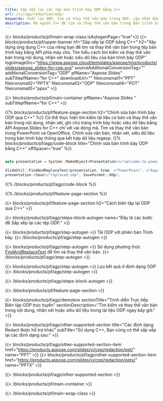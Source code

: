 ```yaml
---
title: Sắp xếp lại các tệp bản trình bày ODP bằng C++
url: /vi/cpp/redaction/odp/
keywords: Viết lại ODP, tìm và thay thế văn bản trong ODP, cập nhật Bản trình bày ODP
description: Mã nguồn C++ để tìm và thay thế văn bản trong Bản trình bày ODP.
---
```


{{< blocks/products/pf/main-wrap-class isAutogenPage="true">}}
{{< blocks/products/pf/upper-banner h1="Sắp xếp lại ODP bằng C++" h2="Xây dựng ứng dụng C++ của riêng bạn để tìm và thay thế văn bản trong tệp bản trình bày bằng API phía máy chủ. Tìm hiểu cách tìm kiếm và thay thế văn bản trong nội dung, nhận xét hoặc siêu dữ liệu của bản trình bày ODP" logoImageSrc="https://www.aspose.cloud/templates/aspose/img/products/slides/aspose_slides-for-cpp.svg" sourceAdditionalConversionTag="" additionalConversionTag="ODP" pfName="Aspose.Slides" subTitlepfName="for C++" downloadUrl="" fileiconsmall1="PPT" fileiconsmall2="PPTX" fileiconsmall3="ODP" fileiconsmall4="POT" fileiconsmall5="ppsx" >}}

{{< blocks/products/pf/main-container pfName="Aspose.Slides " subTitlepfName="for C++" >}}

{{% blocks/products/pf/feature-page-section  h2="Chỉnh sửa bản trình bày ODP qua C++" %}}
Có thể thực hiện tìm kiếm tài liệu cơ bản và thay thế văn bản trong nội dung, nhận xét, ghi chú trang trình bày hoặc siêu dữ liệu bằng API Aspose.Slides for C++ chỉ với vài dòng mã. Tìm và thay thế văn bản trong PowerPoint và OpenOffice. Chỉnh sửa văn bản, nhận xét, siêu dữ liệu trong bản trình bày thông qua kết hợp dữ liệu regexp.
{{% blocks/products/pf/agp/code-block title="Chỉnh sửa bản trình bày ODP bằng C++" offSpacer="true" %}}

```cpp

auto presentation = System::MakeObject<Presentation>(u"welcome-to-powerpoint.odp");

SlideUtil::FindAndReplaceText(presentation, true, u"PowerPoint", u"Aspose.Slides", nullptr);
presentation->Save(u"replaced.odp", SaveFormat::Odp);	
```

{{% /blocks/products/pf/agp/code-block %}}

{{% /blocks/products/pf/feature-page-section %}}

{{< blocks/products/pf/feature-page-section  h2="Cách biên tập lại ODP qua C++" >}}

{{< blocks/products/pf/agp/steps-block-autogen name="Đây là các bước để Sắp xếp lại các tệp ODP." >}}

{{< blocks/products/pf/agp/step-autogen >}}
Tải ODP với phiên bản Trình bày.
{{< /blocks/products/pf/agp/step-autogen >}}

{{< blocks/products/pf/agp/step-autogen >}}
Sử dụng phương thức [FindAndReplaceText](https://reference.aspose.com/slides/cpp/aspose.slides.util/slideutil/findandreplacetext/) để tìm và thay thế văn bản.
{{< /blocks/products/pf/agp/step-autogen >}}

{{< blocks/products/pf/agp/step-autogen >}}
Lưu kết quả ở định dạng ODP
{{< /blocks/products/pf/agp/step-autogen >}}

{{< /blocks/products/pf/agp/steps-block-autogen >}}

{{< /blocks/products/pf/feature-page-section >}}

{{< blocks/products/pf/agp/demobox sectionTitle="Trình diễn Trực tiếp Biên tập ODP trực tuyến" sectionDescription="Tìm kiếm và thay thế văn bản trong nội dung, nhận xét hoặc siêu dữ liệu trong tài liệu ODP ngay bây giờ." >}}

{{< blocks/products/pf/agp/other-supported-section title="Các định dạng Redact được hỗ trợ khác" subTitle="Sử dụng C++, Bạn cũng có thể sắp xếp lại các định dạng sau:" >}}

{{< blocks/products/pf/agp/other-supported-section-item href="https://products.aspose.com/slides/vi/cpp/redaction/ppt/" name="PPT" >}}
{{< blocks/products/pf/agp/other-supported-section-item href="https://products.aspose.com/slides/vi/cpp/redaction/pptx/" name="PPTX" >}}


{{< /blocks/products/pf/agp/other-supported-section >}}

{{< /blocks/products/pf/main-container >}}
    
{{< /blocks/products/pf/main-wrap-class >}}